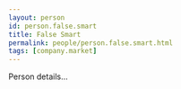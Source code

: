 ```yaml
---
layout: person
id: person.false.smart
title: False Smart
permalink: people/person.false.smart.html
tags: [company.market]
---
```


Person details...